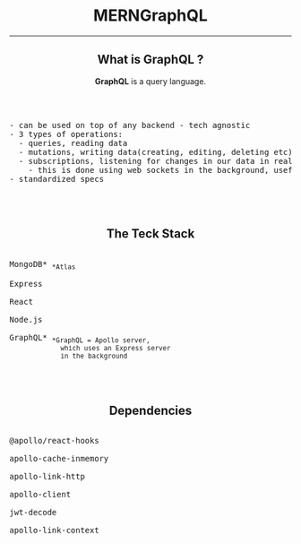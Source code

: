 <div align="center">

# MERNGraphQL

---

## What is GraphQL ?

**GraphQL** is a query language.

<pre>

<div align="left">

- can be used on top of any backend - tech agnostic
- 3 types of operations:
  - queries, reading data
  - mutations, writing data(creating, editing, deleting etc)
  - subscriptions, listening for changes in our data in real-time
    - this is done using web sockets in the background, useful for chat apps/polls/etc
- standardized specs

</div>

</pre>

## The Teck Stack

<div align="left">

<pre>

<kbd>MongoDB*</kbd> <sub>*Atlas</sub>

<kbd>Express</kbd>

<kbd>React</kbd>

<kbd>Node.js</kbd>

<kbd>GraphQL*</kbd> <sub>*GraphQL = Apollo server, 
             which uses an Express server 
             in the background</sub>
          


</pre>

</div>

## Dependencies

<div align="left">

<pre>

<kbd>@apollo/react-hooks</kbd>

<kbd>apollo-cache-inmemory</kbd>

<kbd>apollo-link-http</kbd>

<kbd>apollo-client</kbd>

<kbd>jwt-decode</kbd>

<kbd>apollo-link-context</kbd>



</pre>

</div>

</div>
